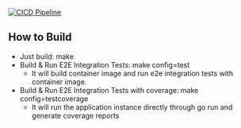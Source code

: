 [![CICD Pipeline](https://github.com/waqar-ahmed48/DemoServer_ConnectionManager/actions/workflows/CICD%20Pipeline.yml/badge.svg?branch=main)](https://github.com/waqar-ahmed48/DemoServer_ConnectionManager/actions/workflows/CICD%20Pipeline.yml)

## How to Build

- Just build: make
- Build & Run E2E Integration Tests: make config=test
    - It will build container image and run e2e integration tests with container image.
- Build & Run E2E Integration Tests with coverage: make config=testcoverage
    - It will run the application instance directly through go run and generate coverage reports
